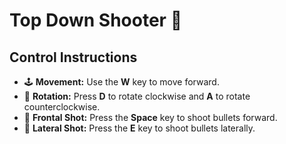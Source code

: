 ﻿# Top Down Shooter 🚀

## Control Instructions

- 🕹 **Movement:** Use the **W** key to move forward.
- 🔄 **Rotation:** Press **D** to rotate clockwise and **A** to rotate counterclockwise.
- 🔫 **Frontal Shot:** Press the **Space** key to shoot bullets forward.
- 🔫 **Lateral Shot:** Press the **E** key to shoot bullets laterally.
